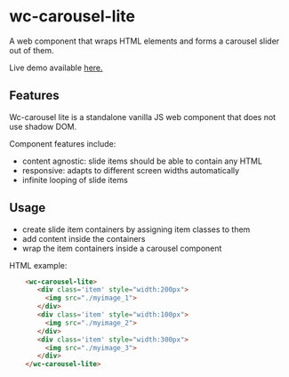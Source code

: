 # wc-carousel-lite

A web component that wraps HTML elements and forms a carousel slider out of them.

Live demo available [here.](http://51.38.51.120/wcmenuwrapper/)

## Features
Wc-carousel lite is a standalone vanilla JS web component that does not use shadow DOM.

Component features include:
- content agnostic: slide items should be able to contain any HTML
- responsive: adapts to different screen widths automatically
- infinite looping of slide items


## Usage
- create slide item containers by assigning item classes to them
- add content inside the containers
- wrap the item containers inside a carousel component

HTML example:

 ```html
     <wc-carousel-lite>
        <div class='item' style="width:200px">
          <img src="./myimage_1">
        </div>
        <div class='item' style="width:100px">
          <img src="./myimage_2">
        </div>
        <div class='item' style="width:300px">
          <img src="./myimage_3">
        </div>
     </wc-carousel-lite>    
 ```
